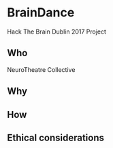 # BrainDance
Hack The Brain Dublin 2017 Project

## Who
NeuroTheatre Collective

## Why


## How


## Ethical considerations

